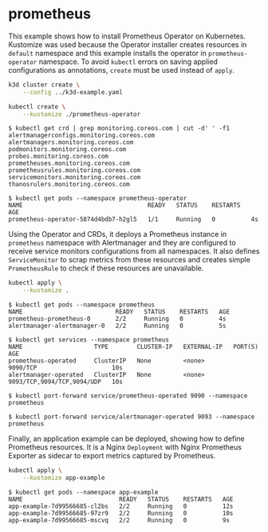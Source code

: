 # prometheus

This example shows how to install Prometheus Operator on Kubernetes. Kustomize
was used because the Operator installer creates resources in `default` namespace
and this example installs the operator in `prometheus-operator` namespace. To
avoid `kubectl` errors on saving applied configurations as annotations, `create`
must be used instead of `apply`.

```sh
k3d cluster create \
    --config ../k3d-example.yaml

kubectl create \
    --kustomize ./prometheus-operator
```

```console
$ kubectl get crd | grep monitoring.coreos.com | cut -d' ' -f1
alertmanagerconfigs.monitoring.coreos.com
alertmanagers.monitoring.coreos.com
podmonitors.monitoring.coreos.com
probes.monitoring.coreos.com
prometheuses.monitoring.coreos.com
prometheusrules.monitoring.coreos.com
servicemonitors.monitoring.coreos.com
thanosrulers.monitoring.coreos.com

$ kubectl get pods --namespace prometheus-operator
NAME                                   READY   STATUS    RESTARTS   AGE
prometheus-operator-5874d4bdb7-h2gl5   1/1     Running   0          4s
```

Using the Operator and CRDs, it deploys a Prometheus instance in `prometheus`
namespace with Alertmanager and they are configured to receive service monitors
configurations from all namespaces. It also defines `ServiceMonitor` to scrap
metrics from these resources and creates simple `PrometheusRule` to check if
these resources are unavailable.

```sh
kubectl apply \
    --kustomize .
```

```console
$ kubectl get pods --namespace prometheus
NAME                          READY   STATUS    RESTARTS   AGE
prometheus-prometheus-0       2/2     Running   0          4s
alertmanager-alertmanager-0   2/2     Running   0          5s

$ kubectl get services --namespace prometheus
NAME                    TYPE        CLUSTER-IP   EXTERNAL-IP   PORT(S)                      AGE
prometheus-operated     ClusterIP   None         <none>        9090/TCP                     10s
alertmanager-operated   ClusterIP   None         <none>        9093/TCP,9094/TCP,9094/UDP   10s

$ kubectl port-forward service/prometheus-operated 9090 --namespace prometheus

$ kubectl port-forward service/alertmanager-operated 9093 --namespace prometheus
```

Finally, an application example can be deployed, showing how to define
Prometheus resources. It is a Nginx `Deployment` with Nginx Prometheus Exporter
as sidecar to export metrics captured by Prometheus.

```sh
kubectl apply \
    --kustomize app-example
```

```console
$ kubectl get pods --namespace app-example
NAME                           READY   STATUS    RESTARTS   AGE
app-example-7d99566685-cl2bs   2/2     Running   0          12s
app-example-7d99566685-97zr9   2/2     Running   0          10s
app-example-7d99566685-mscvq   2/2     Running   0          9s
```
